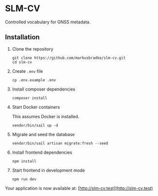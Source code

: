 # SLM-CV

Controlled vocabulary for GNSS metadata.

## Installation

1. Clone the repository

    ```
    git clone https://github.com/markusbradke/slm-cv.git
    cd slm-cv
    ```

1. Create `.env` file

    ```
    cp .env.example .env
    ```

1. Install composer dependencies

    ```
    composer install
    ```

1. Start Docker containers

    This assumes Docker is installed.

    ```
    vendor/bin/sail up -d
    ```

1. Migrate and seed the database 

    ```
    vendor/bin/sail artisan migrate:fresh --seed
    ```

1. Install frontend dependencies

    ```
    npm install
    ```

1. Start frontend in development mode

    ```
    npm run dev
    ```

Your application is now available at: [http://slm-cv.test](http://slm-cv.test)
